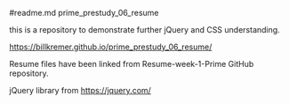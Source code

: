 #readme.md
prime_prestudy_06_resume

this is a repository to demonstrate further jQuery and CSS understanding.

https://billkremer.github.io/prime_prestudy_06_resume/

Resume files have been linked from Resume-week-1-Prime GitHub repository.

jQuery library from https://jquery.com/
